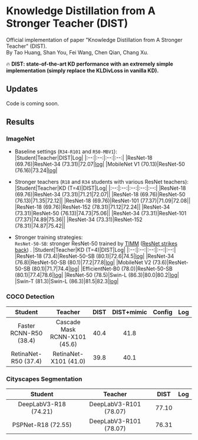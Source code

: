 # Knowledge Distillation from A Stronger Teacher (DIST)  
Official implementation of paper "Knowledge Distillation from A Stronger Teacher" (DIST).  
By Tao Huang, Shan You, Fei Wang, Chen Qian, Chang Xu.

:fire: **DIST: state-of-the-art KD performance with an extremely simple implementation (simply replace the KLDivLoss in vanilla KD).**

## Updates  
Code is coming soon.

## Results  
### ImageNet

* Baseline settings (`R34-R101` and `R50-MBV1`):  
    |Student|Teacher|DIST|Log|
    |:--:|:--:|:--:|:--:|
    |ResNet-18 (69.76)|ResNet-34 (73.31)|72.07|[log](https://github.com/hunto/DIST_KD/releases/download/v0.0.1/baseline_Res34-Res18.txt)|
    |MobileNet V1 (70.13)|ResNet-50 (76.16)|73.24|[log](https://github.com/hunto/DIST_KD/releases/download/v0.0.1/baseline_Res50-MBV1.txt)|

* Stronger teachers (`R18` and `R34` students with various ResNet teachers):  
    |Student|Teacher|KD (T=4)|DIST|Log|
    |:--:|:--:|:--:|:--:|:--:|
    |ResNet-18 (69.76)|ResNet-34 (73.31)|71.21|72.07||
    |ResNet-18 (69.76)|ResNet-50 (76.13)|71.35|72.12||
    |ResNet-18 (69.76)|ResNet-101 (77.37)|71.09|72.08||
    |ResNet-18 (69.76)|ResNet-152 (78.31)|71.12|72.24||
    |ResNet-34 (73.31)|ResNet-50 (76.13)|74.73|75.06||
    |ResNet-34 (73.31)|ResNet-101 (77.37)|74.89|75.36||
    |ResNet-34 (73.31)|ResNet-152 (78.31)|74.87|75.42||
    
* Stronger training strategies:  
    `ResNet-50-SB`: stronger ResNet-50 trained by [TIMM](https://github.com/rwightman/pytorch-image-models) ([ResNet strikes back](https://arxiv.org/abs/2110.00476)) .
    |Student|Teacher|KD (T=4)|DIST|Log|
    |:--:|:--:|:--:|:--:|:--:|
    |ResNet-18 (73.4)|ResNet-50-SB (80.1)|72.6|74.5|[log](https://github.com/hunto/DIST_KD/releases/download/v0.0.1/stronger_Res50SB-Res18.txt)|
    |ResNet-34 (76.8)|ResNet-50-SB (80.1)|77.2|77.8|[log](https://github.com/hunto/DIST_KD/releases/download/v0.0.1/stronger_Res50SB-Res34.txt)|
    |MobileNet V2 (73.6)|ResNet-50-SB (80.1)|71.7|74.4|[log](https://github.com/hunto/DIST_KD/releases/download/v0.0.1/stronger_Res50SB-MBV2.txt)|
    |EfficientNet-B0 (78.0)|ResNet-50-SB (80.1)|77.4|78.6|[log](https://github.com/hunto/DIST_KD/releases/download/v0.0.1/stronger_Res50SB-EfficientNetB0.txt)|
    |ResNet-50 (78.5)|Swin-L (86.3)|80.0|80.2|[log](https://github.com/hunto/DIST_KD/releases/download/v0.0.1/stronger_SwinL-Res50.txt)|
    |Swin-T (81.3)|Swin-L (86.3)|81.5|82.3|[log](https://github.com/hunto/DIST_KD/releases/download/v0.0.1/stronger_SwinL-SwinT.txt)|


### COCO Detection  
|Student|Teacher|DIST|DIST+mimic|Config|Log|
|:--:|:--:|:--:|:--:|:--:|:--:|
|Faster RCNN-R50 (38.4)|Cascade Mask RCNN-X101 (45.6)|40.4|41.8|||
|RetinaNet-R50 (37.4)|RetinaNet-X101 (41.0)|39.8|40.1|||


### Cityscapes Segmentation  
|Student|Teacher|DIST|Log|
|:--:|:--:|:--:|:--:|
|DeepLabV3-R18 (74.21)|DeepLabV3-R101 (78.07)|77.10|
|PSPNet-R18 (72.55)|DeepLabV3-R101 (78.07)|76.31|